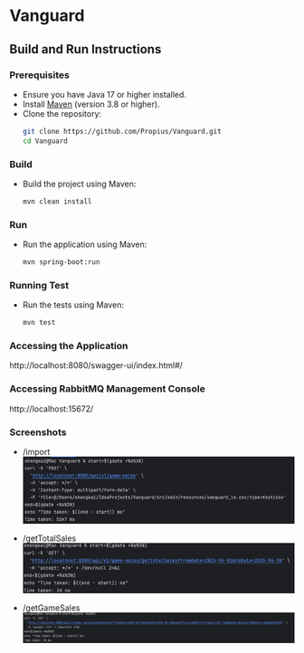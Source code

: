 # Vanguard

## Build and Run Instructions

### Prerequisites

- Ensure you have Java 17 or higher installed.
- Install [Maven](https://maven.apache.org/) (version 3.8 or higher).
- Clone the repository:
  ```bash
  git clone https://github.com/Propius/Vanguard.git
  cd Vanguard

### Build

- Build the project using Maven:
  ```bash
  mvn clean install
  ```

### Run

- Run the application using Maven:
  ```bash
  mvn spring-boot:run
  ```

### Running Test

- Run the tests using Maven:
  ```bash
  mvn test
  ```

### Accessing the Application

http://localhost:8080/swagger-ui/index.html#/

### Accessing RabbitMQ Management Console

http://localhost:15672/

### Screenshots

- /import
![img.png](img.png)

- /getTotalSales
![img_1.png](img_1.png)

- /getGameSales
![img_2.png](img_2.png)
